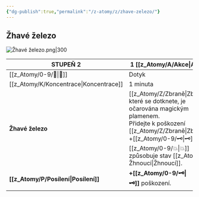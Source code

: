 ```yaml
---
{"dg-publish":true,"permalink":"/z-atomy/z/zhave-zelezo/"}
---
```


## Žhavé železo
![Žhavé železo.png|300](/img/user/z_img/%C5%BDhav%C3%A9%20%C5%BEelezo.png)

| STUPEŇ 2         | 1 [[z_Atomy/A/Akce\|Akce]]                                                                                                                                            |
| ---------------- | ----------------------------------------------------------------------------------------------------------------------------------------------------- |
| [[z_Atomy/0-9/🫱\|🫱]]           | Dotyk                                                                                                                                                 |
| [[z_Atomy/K/Koncentrace\|Koncentrace]]  | 1 minuta                                                                                                                                              |
| **Žhavé železo** | [[z_Atomy/Z/Zbraně\|Zbraň]], které se dotknete, je očarována magickým plamenem.<br>Přidejte k poškození [[z_Atomy/Z/Zbraně\|Zbraně]] +[[z_Atomy/0-9/🗝\|🗝]] a [[z_Atomy/0-9/💥\|💥]] způsobuje stav [[z_Atomy/Z/Žhnoucí\|Žhnoucí]]. |
| **[[z_Atomy/P/Posílení\|Posílení]]** | **+[[z_Atomy/0-9/🗝\|🗝]]** poškození.                                                                                                                                |
